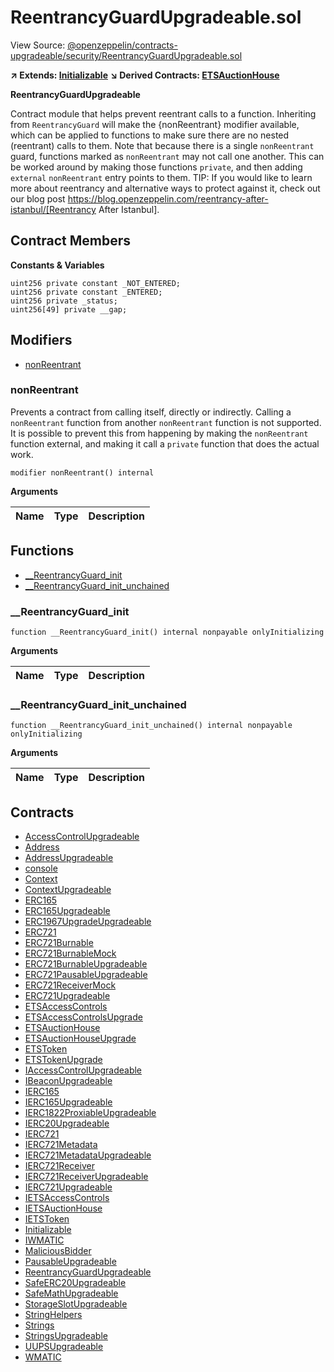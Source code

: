 # ReentrancyGuardUpgradeable.sol

View Source: [@openzeppelin/contracts-upgradeable/security/ReentrancyGuardUpgradeable.sol](https://github.com/ethereum-tag-service/ets/tree/stage/packages/contracts-core@openzeppelin/contracts-upgradeable/security/ReentrancyGuardUpgradeable.sol)

**↗ Extends: [Initializable](Initializable.md)**
**↘ Derived Contracts: [ETSAuctionHouse](ETSAuctionHouse.md)**

**ReentrancyGuardUpgradeable**

Contract module that helps prevent reentrant calls to a function.
 Inheriting from `ReentrancyGuard` will make the {nonReentrant} modifier
 available, which can be applied to functions to make sure there are no nested
 (reentrant) calls to them.
 Note that because there is a single `nonReentrant` guard, functions marked as
 `nonReentrant` may not call one another. This can be worked around by making
 those functions `private`, and then adding `external` `nonReentrant` entry
 points to them.
 TIP: If you would like to learn more about reentrancy and alternative ways
 to protect against it, check out our blog post
 https://blog.openzeppelin.com/reentrancy-after-istanbul/[Reentrancy After Istanbul].

## Contract Members
**Constants & Variables**

```solidity
uint256 private constant _NOT_ENTERED;
uint256 private constant _ENTERED;
uint256 private _status;
uint256[49] private __gap;

```

## Modifiers

- [nonReentrant](#nonreentrant)

### nonReentrant

Prevents a contract from calling itself, directly or indirectly.
 Calling a `nonReentrant` function from another `nonReentrant`
 function is not supported. It is possible to prevent this from happening
 by making the `nonReentrant` function external, and making it call a
 `private` function that does the actual work.

```solidity
modifier nonReentrant() internal
```

**Arguments**

| Name        | Type           | Description  |
| ------------- |------------- | -----|

## Functions

- [__ReentrancyGuard_init](#__reentrancyguard_init)
- [__ReentrancyGuard_init_unchained](#__reentrancyguard_init_unchained)

### __ReentrancyGuard_init

```solidity
function __ReentrancyGuard_init() internal nonpayable onlyInitializing 
```

**Arguments**

| Name        | Type           | Description  |
| ------------- |------------- | -----|

### __ReentrancyGuard_init_unchained

```solidity
function __ReentrancyGuard_init_unchained() internal nonpayable onlyInitializing 
```

**Arguments**

| Name        | Type           | Description  |
| ------------- |------------- | -----|

## Contracts

* [AccessControlUpgradeable](AccessControlUpgradeable.md)
* [Address](Address.md)
* [AddressUpgradeable](AddressUpgradeable.md)
* [console](console.md)
* [Context](Context.md)
* [ContextUpgradeable](ContextUpgradeable.md)
* [ERC165](ERC165.md)
* [ERC165Upgradeable](ERC165Upgradeable.md)
* [ERC1967UpgradeUpgradeable](ERC1967UpgradeUpgradeable.md)
* [ERC721](ERC721.md)
* [ERC721Burnable](ERC721Burnable.md)
* [ERC721BurnableMock](ERC721BurnableMock.md)
* [ERC721BurnableUpgradeable](ERC721BurnableUpgradeable.md)
* [ERC721PausableUpgradeable](ERC721PausableUpgradeable.md)
* [ERC721ReceiverMock](ERC721ReceiverMock.md)
* [ERC721Upgradeable](ERC721Upgradeable.md)
* [ETSAccessControls](ETSAccessControls.md)
* [ETSAccessControlsUpgrade](ETSAccessControlsUpgrade.md)
* [ETSAuctionHouse](ETSAuctionHouse.md)
* [ETSAuctionHouseUpgrade](ETSAuctionHouseUpgrade.md)
* [ETSToken](ETSToken.md)
* [ETSTokenUpgrade](ETSTokenUpgrade.md)
* [IAccessControlUpgradeable](IAccessControlUpgradeable.md)
* [IBeaconUpgradeable](IBeaconUpgradeable.md)
* [IERC165](IERC165.md)
* [IERC165Upgradeable](IERC165Upgradeable.md)
* [IERC1822ProxiableUpgradeable](IERC1822ProxiableUpgradeable.md)
* [IERC20Upgradeable](IERC20Upgradeable.md)
* [IERC721](IERC721.md)
* [IERC721Metadata](IERC721Metadata.md)
* [IERC721MetadataUpgradeable](IERC721MetadataUpgradeable.md)
* [IERC721Receiver](IERC721Receiver.md)
* [IERC721ReceiverUpgradeable](IERC721ReceiverUpgradeable.md)
* [IERC721Upgradeable](IERC721Upgradeable.md)
* [IETSAccessControls](IETSAccessControls.md)
* [IETSAuctionHouse](IETSAuctionHouse.md)
* [IETSToken](IETSToken.md)
* [Initializable](Initializable.md)
* [IWMATIC](IWMATIC.md)
* [MaliciousBidder](MaliciousBidder.md)
* [PausableUpgradeable](PausableUpgradeable.md)
* [ReentrancyGuardUpgradeable](ReentrancyGuardUpgradeable.md)
* [SafeERC20Upgradeable](SafeERC20Upgradeable.md)
* [SafeMathUpgradeable](SafeMathUpgradeable.md)
* [StorageSlotUpgradeable](StorageSlotUpgradeable.md)
* [StringHelpers](StringHelpers.md)
* [Strings](Strings.md)
* [StringsUpgradeable](StringsUpgradeable.md)
* [UUPSUpgradeable](UUPSUpgradeable.md)
* [WMATIC](WMATIC.md)
